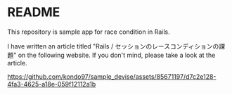 # README

This repository is sample app for race condition in Rails.

I have written an article titled "Rails / セッションのレースコンディションの課題" on the following website. If you don't mind, please take a look at the article.

https://github.com/kondo97/sample_devise/assets/85671197/d7c2e128-4fa3-4625-a18e-059f12112a1b

